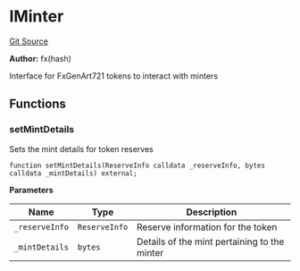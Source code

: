 # IMinter
[Git Source](https://github.com/fxhash/fxhash-evm-contracts/blob/709c3bd5035ed7a7acc4391ca2a42cf2ad71efed/src/interfaces/IMinter.sol)

**Author:**
fx(hash)

Interface for FxGenArt721 tokens to interact with minters


## Functions
### setMintDetails

Sets the mint details for token reserves


```solidity
function setMintDetails(ReserveInfo calldata _reserveInfo, bytes calldata _mintDetails) external;
```
**Parameters**

|Name|Type|Description|
|----|----|-----------|
|`_reserveInfo`|`ReserveInfo`|Reserve information for the token|
|`_mintDetails`|`bytes`|Details of the mint pertaining to the minter|


